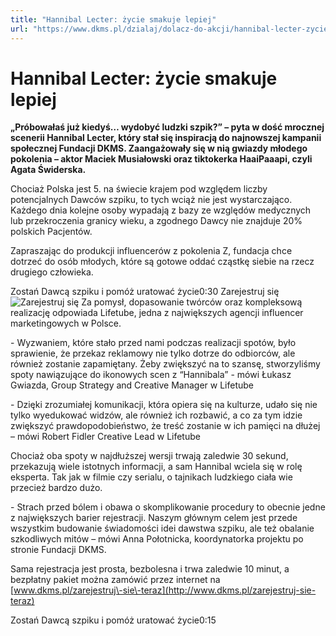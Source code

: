 ```yaml
---
title: "Hannibal Lecter: życie smakuje lepiej"
url: "https://www.dkms.pl/dzialaj/dolacz-do-akcji/hannibal-lecter-zycie-smakuje-lepiej"
---
```


# Hannibal Lecter: życie smakuje lepiej

**„Próbowałaś już kiedyś… wydobyć ludzki szpik?” – pyta w dość mrocznej scenerii Hannibal Lecter, który stał się inspiracją do najnowszej kampanii społecznej Fundacji DKMS. Zaangażowały się w nią gwiazdy młodego pokolenia – aktor Maciek Musiałowski oraz tiktokerka HaaiPaaapi, czyli Agata Świderska.**


Chociaż Polska jest 5\. na świecie krajem pod względem liczby potencjalnych Dawców szpiku, to tych wciąż nie jest wystarczająco. Każdego dnia kolejne osoby wypadają z bazy ze względów medycznych lub przekroczenia granicy wieku, a zgodnego Dawcy nie znajduje 20% polskich Pacjentów.


Zapraszając do produkcji influencerów z pokolenia Z, fundacja chce dotrzeć do osób młodych, które są gotowe oddać cząstkę siebie na rzecz drugiego człowieka.


Zostań Dawcą szpiku i pomóż uratować życie0:30
Zarejestruj się![Zarejestruj się](/zarejestruj-sie-teraz "Zarejestruj sie teraz")
Za pomysł, dopasowanie twórców oraz kompleksową realizację odpowiada Lifetube, jedna z największych agencji influencer marketingowych w Polsce.


\- Wyzwaniem, które stało przed nami podczas realizacji spotów, było sprawienie, że przekaz reklamowy nie tylko dotrze do odbiorców, ale również zostanie zapamiętany. Żeby zwiększyć na to szansę, stworzyliśmy spoty nawiązujące do ikonowych scen z “Hannibala” \- mówi Łukasz Gwiazda, Group Strategy and Creative Manager w Lifetube


\- Dzięki zrozumiałej komunikacji, która opiera się na kulturze, udało się nie tylko wyedukować widzów, ale również ich rozbawić, a co za tym idzie zwiększyć prawdopodobieństwo, że treść zostanie w ich pamięci na dłużej – mówi Robert Fidler Creative Lead w Lifetube


Chociaż oba spoty w najdłuższej wersji trwają zaledwie 30 sekund, przekazują wiele istotnych informacji, a sam Hannibal wciela się w rolę eksperta. Tak jak w filmie czy serialu, o tajnikach ludzkiego ciała wie przecież bardzo dużo.


\- Strach przed bólem i obawa o skomplikowanie procedury to obecnie jedne z największych barier rejestracji. Naszym głównym celem jest przede wszystkim budowanie świadomości idei dawstwa szpiku, ale też obalanie szkodliwych mitów – mówi Anna Połotnicka, koordynatorka projektu po stronie Fundacji DKMS.


Sama rejestracja jest prosta, bezbolesna i trwa zaledwie 10 minut, a bezpłatny pakiet można zamówić przez internet na [www.dkms.pl/zarejestruj\-sie\-teraz](http://www.dkms.pl/zarejestruj-sie-teraz)


Zostań Dawcą szpiku i pomóż uratować życie0:15
